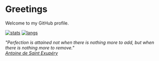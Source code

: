 # Greetings

Welcome to my GitHub profile.

[![stats](https://github-readme-stats.vercel.app/api?username=jokay&theme=dark&hide_border=true&show_icons=true&icon_color=fff&hide_title=true&hide_rank=true&disable_animations=true)](https://github.com/jokay)
[![langs](https://github-readme-stats.vercel.app/api/top-langs/?username=jokay&theme=dark&hide_border=true&hide_title=true&layout=compact)](https://github.com/jokay)

*"Perfection is attained not when there is nothing more to add,
but when there is nothing more to remove."*  
[*Antoine de Saint Exupéry*](https://en.wikiquote.org/wiki/Antoine_de_Saint_Exup%C3%A9ry)
